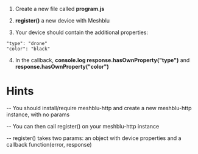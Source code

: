 1) Create a new file called **program.js**

2) **register()** a new device with Meshblu

3) Your device should contain the additional properties:
```
"type": "drone"
"color": "black"
```

4) In the callback, **console.log response.hasOwnProperty("type")** and **response.hasOwnProperty("color")**

# Hints
-- You should install/require meshblu-http and create a new meshblu-http instance, with no params

-- You can then call register() on your meshblu-http instance

-- register() takes two params: an object with device properties and a callback function(error, response)
